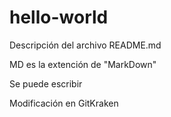 # hello-world
Descripción del archivo README.md

MD es la extención de "MarkDown"

Se puede escribir 

Modificación en GitKraken